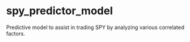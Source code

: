 # spy_predictor_model
 Predictive model to assist in trading SPY by analyzing various correlated factors.
